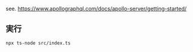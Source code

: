 see. https://www.apollographql.com/docs/apollo-server/getting-started/

## 実行

```bash
npx ts-node src/index.ts
```
